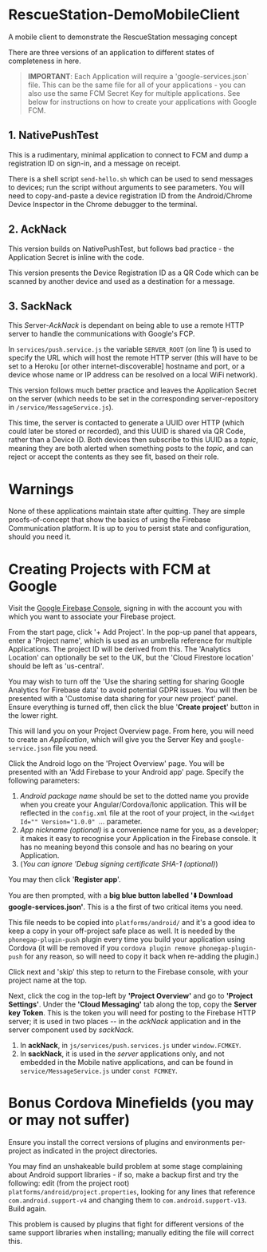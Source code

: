 # RescueStation-DemoMobileClient
A mobile client to demonstrate the RescueStation messaging concept

There are three versions of an application to different states of completeness in here.

> **IMPORTANT**: Each Application will require a 'google-services.json` file. This can be the same file for all of your applications - you can also use the same FCM Secret Key for multiple applications. See below for instructions on how to create your applications with Google FCM.


## 1. NativePushTest

This is a rudimentary, minimal application to connect to FCM and dump a registration ID on sign-in, and a message on receipt.

There is a shell script `send-hello.sh` which can be used to send messages to devices; run the script without arguments to see parameters. You will need to copy-and-paste a device registration ID from the Android/Chrome Device Inspector in the Chrome debugger to the terminal.

## 2. AckNack

This version builds on NativePushTest, but follows bad practice - the Application Secret is inline with the code.

This version presents the Device Registration ID as a QR Code which can be scanned by another device and used as a destination for a message.

## 3. SackNack

This *S*erver-*AckNack* is dependant on being able to use a remote HTTP server to handle the communications with Google's FCP. 

In `services/push.service.js` the variable `SERVER_ROOT` (on line 1) is used to specify the URL which will host the remote HTTP server (this will have to be set to a Heroku [or other internet-discoverable] hostname and port, or a device whose name or IP address can be resolved on a local WiFi network).

This version follows much better practice and leaves the Application Secret on the server (which needs to be set in the corresponding server-repository in `/service/MessageService.js`).

This time, the server is contacted to generate a UUID over HTTP (which could later be stored or recorded), and this UUID is shared via QR Code, rather than a Device ID. Both devices then subscribe to this UUID as a *topic*, meaning they are both alerted when something posts to the *topic*, and can reject or accept the contents as they see fit, based on their role.

# Warnings

None of these applications maintain state after quitting. They are simple proofs-of-concept that show the basics of using the Firebase Communication platform. It is up to you to persist state and configuration, should you need it.

# Creating Projects with FCM at Google

Visit the [Google Firebase Console](https://console.firebase.google.com/), signing in with the account you with which you want to associate your Firebase project.

From the start page, click '+ Add Project'. In the pop-up panel that appears, enter a 'Project name', which is used as an umbrella reference for multiple Applications. The project ID will be derived from this. The 'Analytics Location' can optionally be set to the UK, but the 'Cloud Firestore location' should be left as 'us-central'.

You may wish to turn off the 'Use the sharing setting for sharing Google Analytics for Firebase data' to avoid potential GDPR issues. You will then be presented with a 'Customise data sharing for your new project' panel. Ensure everything is turned off, then click the blue '**Create project**' button in the lower right.

This will land you on your Project Overview page. From here, you will need to create an *Application*, which will give you the Server Key and `google-service.json` file you need.

Click the Android logo on the 'Project Overview' page. You will be presented with an 'Add Firebase to your Android app' page. Specify the following parameters:

1. *Android package name* should be set to the dotted name you provide when you create your Angular/Cordova/Ionic application. This will be reflected in the `config.xml` file at the root of your project, in the `<widget Id="" Version="1.0.0" `... parameter.
2. *App nickname (optional)* is a convenience name for you, as a developer; it makes it easy to recognise your Application in the Firebase console. It has no meaning beyond this console and has no bearing on your Application.
3. (*You can ignore 'Debug signing certificate SHA-1 (optional)*)

You may then click '**Register app**'.

You are then prompted, with a **big blue button labelled '⬇️ Download google-services.json'**. This is a the first of two critical items you need.

This file needs to be copied into `platforms/android/` and it's a good idea to keep a copy in your off-project safe place as well. It is needed by the `phonegap-plugin-push` plugin every time you build your application using Cordova (it will be removed if you `cordova plugin remove phonegap-plugin-push` for any reason, so will need to copy it back when re-adding the plugin.)

Click next and 'skip' this step to return to the Firebase console, with your project name at the top.

Next, click the cog in the top-left by **'Project Overview'** and go to **'Project Settings'**. Under the **'Cloud Messaging'** tab along the top, copy the **Server key** **Token**. This is the token you will need for posting to the Firebase HTTP server; it is used in two places -- in the *ackNack* application and in the server component used by *sackNack*.

1. In **ackNack**, in `js/services/push.services.js` under `window.FCMKEY`.
2. In **sackNack**, it is used in the *server* applications only, and not embedded in the Mobile native applications, and can be found in `service/MessageService.js` under `const FCMKEY`.

# Bonus Cordova Minefields (you may or may not suffer)

Ensure you install the correct versions of plugins and environments per-project as indicated in the project directories.

You may find an unshakeable build problem at some stage complaining about Android support libraries - if so, make a backup first and try the following: edit (from the project root) `platforms/android/project.properties`, looking for any lines that reference `com.android.support-v4` and changing them to `com.android.support-v13`. Build again.

This problem is caused by plugins that fight for different versions of the same support libraries when installing; manually editing the file will correct this.

